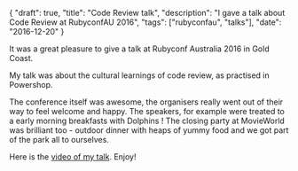 {
  "draft": true,
  "title": "Code Review talk",
  "description": "I gave a talk about Code Review at RubyconfAU 2016",
  "tags": ["rubyconfau", "talks"],
  "date": "2016-12-20"
}

It was a great pleasure to give a talk at Rubyconf Australia 2016 in Gold Coast.

My talk was about the cultural learnings of code review, as practised in Powershop. 

<!--more-->

The conference itself was awesome, the organisers really went out of their way to feel welcome and happy. The speakers,
for example were treated to a early morning breakfasts with Dolphins ! The closing party at MovieWorld was brilliant too -
 outdoor dinner with heaps of yummy food and we got part of the park all to ourselves.

Here is the
[video of my talk](https://rubyconf.eventer.com/rubyconf-australia-2016-1489/code-review-pitfalls-and-good-practices-by-thong-kuah-1930).
Enjoy!
